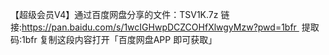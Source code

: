 【超级会员V4】通过百度网盘分享的文件：TSV1K.7z
链接:https://pan.baidu.com/s/1wcIGHwpDCZCOHfXlwgyMzw?pwd=1bfr 
提取码:1bfr
复制这段内容打开「百度网盘APP 即可获取」
